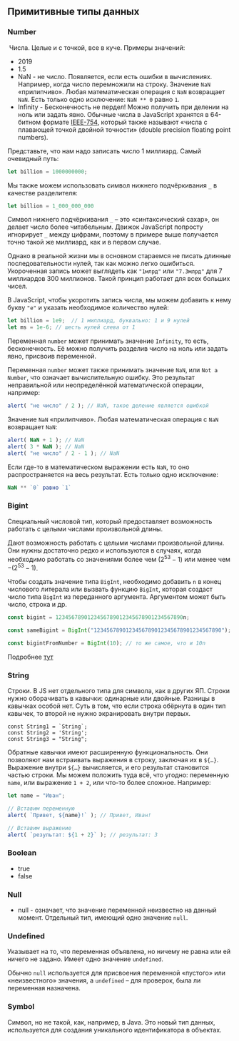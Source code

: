## Примитивные типы данных
### Number
 Числа. Целые и с точкой, все в куче. Примеры значений:
- 2019
- 1.5
- NaN - не число. Появляется, если есть ошибки в вычислениях. Например, когда число перемножили на строку. Значение `NaN` «прилипчиво». Любая математическая операция с `NaN` возвращает `NaN`. Есть только одно исключение: `NaN ** 0` равно `1`.
- Infinity - Бесконечность не пердел! Можно получить при делении на ноль или задать явно.
Обычные числа в JavaScript хранятся в 64-битном формате [IEEE-754](https://en.wikipedia.org/wiki/IEEE_754-1985), который также называют «числа с плавающей точкой двойной точности» (double precision floating point numbers).

Представьте, что нам надо записать число 1 миллиард. Самый очевидный путь:
```javascript
let billion = 1000000000;
```

Мы также можем использовать символ нижнего подчёркивания `_` в качестве разделителя:
```javascript
let billion = 1_000_000_000
```

Символ нижнего подчёркивания `_` – это «синтаксический сахар», он делает число более читабельным. Движок JavaScript попросту игнорирует `_` между цифрами, поэтому в примере выше получается точно такой же миллиард, как и в первом случае.

Однако в реальной жизни мы в основном стараемся не писать длинные последовательности нулей, так как можно легко ошибиться. Укороченная запись может выглядеть как `"1млрд"` или `"7.3млрд"` для 7 миллиардов 300 миллионов. Такой принцип работает для всех больших чисел.

В JavaScript, чтобы укоротить запись числа, мы можем добавить к нему букву `"e"` и указать необходимое количество нулей:
```javascript
let billion = 1e9;  // 1 миллиард, буквально: 1 и 9 нулей
let ms = 1e-6; // шесть нулей слева от 1
```

Переменная `number` может принимать значение `Infinity`, то есть, бесконечность. Её можно получить разделив число на ноль или задать явно, присвоив переменной.

Переменная `number` может также принимать значение `NaN`, или `Not a Number`, что означает вычислительную ошибку. Это результат неправильной или неопределённой математической операции, например:
```javascript
alert( "не число" / 2 ); // NaN, такое деление является ошибкой
```

Значение `NaN` «прилипчиво». Любая математическая операция с `NaN` возвращает `NaN`:
```javascript
alert( NaN + 1 ); // NaN
alert( 3 * NaN ); // NaN
alert( "не число" / 2 - 1 ); // NaN
```

Если где-то в математическом выражении есть `NaN`, то оно распространяется на весь результат. Есть только одно исключение: 
```js
NaN ** `0` равно `1`
```

### Bigint
Специальный числовой тип, который предоставляет возможность работать с целыми числами произвольной длины.

Дают возможность работать с целыми числами произвольной длины. Они нужны достаточно редко и используются в случаях, когда необходимо работать со значениями более чем $(2^{53}-1)$ или менее чем $-(2^{53}-1)$.

Чтобы создать значение типа `BigInt`, необходимо добавить `n` в конец числового литерала или вызвать функцию `BigInt`, которая создаст число типа `BigInt` из переданного аргумента. Аргументом может быть число, строка и др.

```javascript
const bigint = 1234567890123456789012345678901234567890n;

const sameBigint = BigInt("1234567890123456789012345678901234567890");

const bigintFromNumber = BigInt(10); // то же самое, что и 10n
```

Подробнее [тут](https://learn.javascript.ru/bigint)

### String
Строки. В JS нет отдельного типа для символа, как в других ЯП. Строки нужно оборачивать в кавычки: одинарные или двойные. Разницы в кавычках особой нет. Суть в том, что если строка обёрнута в один тип кавычек, то второй не нужно экранировать внутри первых. 
```JS
const String1 = `String`;
const String2 = 'String';
const String3 = "String";
```

Обратные кавычки имеют расширенную функциональность. Они позволяют нам встраивать выражения в строку, заключая их в `${…}`. Выражение внутри `${…}` вычисляется, и его результат становится частью строки. Мы можем положить туда всё, что угодно: переменную `name`, или выражение `1 + 2`, или что-то более сложное. Например:
```javascript
let name = "Иван";

// Вставим переменную
alert( `Привет, ${name}!` ); // Привет, Иван!

// Вставим выражение
alert( `результат: ${1 + 2}` ); // результат: 3
```

### Boolean
- true
- false
### Null
- null - означает, что значение переменной неизвестно на данный момент. Отдельный тип, имеющий одно значение `null`.
### Undefined
Указывает на то, что переменная объявлена, но ничему не равна или ей ничего не задано. Имеет одно значение `undefined`.

Обычно `null` используется для присвоения переменной «пустого» или «неизвестного» значения, а `undefined` – для проверок, была ли переменная назначена.
### Symbol
Символ, но не такой, как, например, в Java. Это новый тип данных, используется для создания уникального идентификатора в объектах.
